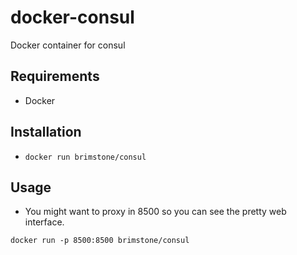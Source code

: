 # docker-consul

Docker container for consul

## Requirements

* Docker

## Installation

* `docker run brimstone/consul`

## Usage

* You might want to proxy in 8500 so you can see the pretty web interface.

`docker run -p 8500:8500 brimstone/consul`
